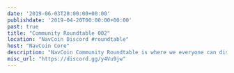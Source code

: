 ```yaml
---
date: '2019-06-03T20:00:00+00:00'
publishdate: '2019-04-20T00:00:00+00:00'
past: true
title: "Community Roundtable 002"
location: "NavCoin Discord #roundtable"
host: "NavCoin Core"
description: "NavCoin Community Roundtable is where we everyone can discuss what's going on in the project and how we can work together. The roundtables will be held at 8pm GMT on the first Monday of every month on the NavCoin Discord server, channel #roundtable."
misc_url: "https://discord.gg/y4Vu9jw"
---
```

